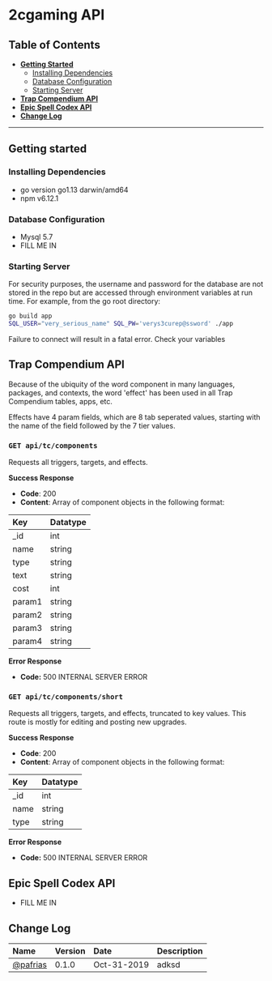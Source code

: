 # 2cgaming API

## Table of Contents
* [**Getting Started**](#getting-started)
  * [Installing Dependencies](#installing-dependencies)
  * [Database Configuration](#database-configuration)
  * [Starting Server](#starting-server)
* [**Trap Compendium API**](#trap-compendium-api)
* [**Epic Spell Codex API**](#epic-api)
* [**Change Log**](#log)
<hr>

## Getting started
### Installing Dependencies
  * go version go1.13 darwin/amd64
  * npm v6.12.1

### Database Configuration
  * Mysql 5.7
  * FILL ME IN


### Starting Server
  For security purposes, the username and password for the database are not stored in the repo but are accessed through environment variables at run time. For example, from the go root directory:
  ```bash
  go build app
  SQL_USER="very_serious_name" SQL_PW='verys3curep@ssword' ./app
  ```
  Failure to connect will result in a fatal error. Check your variables

## Trap Compendium API
  Because of the ubiquity of the word component in many languages, packages, and contexts, the word 'effect' has been used in all Trap Compendium tables, apps, etc.

  Effects have 4 param fields, which are 8 tab seperated values, starting with the name of the field followed by the 7 tier values.

### `GET api/tc/components`
Requests all triggers, targets, and effects.

**Success Response**
  * **Code**: 200
  * **Content**: Array of component objects in the following format:

  |Key |Datatype |
  |:- |:- |
  |_id |int|
  |name |string|
  |type |string|
  |text |string|
  |cost |int |
  |param1|string|
  |param2|string|
  |param3|string|
  |param4|string|

**Error Response**
  * **Code:** 500 INTERNAL SERVER ERROR

### `GET api/tc/components/short`
Requests all triggers, targets, and effects, truncated to key values. This route is mostly for editing and posting new upgrades.

**Success Response**
  * **Code**: 200
  * **Content**: Array of component objects in the following format:

  |Key |Datatype |
  |:- |:- |
  |_id |int|
  |name |string|
  |type |string|

**Error Response**
  * **Code:** 500 INTERNAL SERVER ERROR
## Epic Spell Codex API
  * FILL ME IN

## Change Log

|Name |Version |Date |Description |
|:- |:- |:- |:- |
|[@pafrias](https://github.com/code4sac) |0.1.0 |Oct-31-2019 |adksd